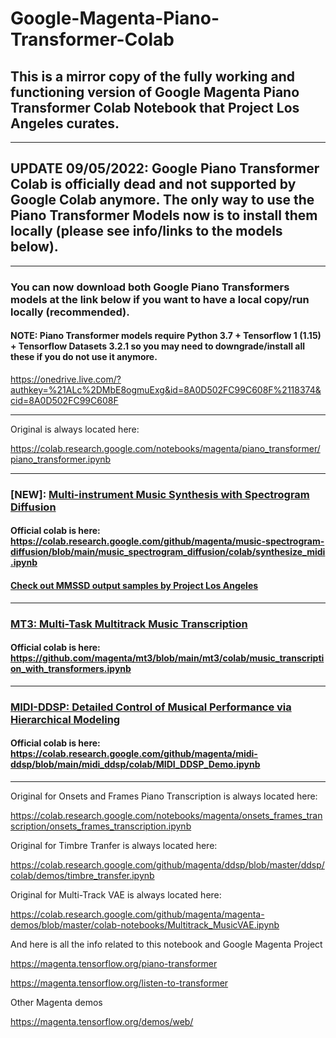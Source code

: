 # Google-Magenta-Piano-Transformer-Colab
## This is a mirror copy of the fully working and functioning version of Google Magenta Piano Transformer Colab Notebook that Project Los Angeles curates.

***

## UPDATE 09/05/2022: Google Piano Transformer Colab is officially dead and not supported by Google Colab anymore. The only way to use the Piano Transformer Models now is to install them locally (please see info/links to the models below).

***

### You can now download both Google Piano Transformers models at the link below if you want to have a local copy/run locally (recommended).

#### NOTE: Piano Transformer models require Python 3.7 + Tensorflow 1 (1.15) + Tensorflow Datasets 3.2.1 so you may need to downgrade/install all these if you do not use it anymore.

https://onedrive.live.com/?authkey=%21ALc%2DMbE8ogmuExg&id=8A0D502FC99C608F%2118374&cid=8A0D502FC99C608F

***

Original is always located here:

https://colab.research.google.com/notebooks/magenta/piano_transformer/piano_transformer.ipynb

***

### [NEW]: [Multi-instrument Music Synthesis with Spectrogram Diffusion](https://github.com/magenta/music-spectrogram-diffusion)

#### Official colab is here: https://colab.research.google.com/github/magenta/music-spectrogram-diffusion/blob/main/music_spectrogram_diffusion/colab/synthesize_midi.ipynb

#### [Check out MMSSD output samples by Project Los Angeles](https://soundcloud.com/aleksandr-sigalov-61/sets/googles-multi-instrument-music-synthesis-with-spectrogram-diffusion)

***

### [MT3: Multi-Task Multitrack Music Transcription](https://github.com/magenta/mt3)

#### Official colab is here: https://github.com/magenta/mt3/blob/main/mt3/colab/music_transcription_with_transformers.ipynb

***

### [MIDI-DDSP: Detailed Control of Musical Performance via Hierarchical Modeling](https://github.com/magenta/midi-ddsp)

#### Official colab is here: https://colab.research.google.com/github/magenta/midi-ddsp/blob/main/midi_ddsp/colab/MIDI_DDSP_Demo.ipynb

***

Original for Onsets and Frames Piano Transcription is always located here:

https://colab.research.google.com/notebooks/magenta/onsets_frames_transcription/onsets_frames_transcription.ipynb

Original for Timbre Tranfer is always located here:

https://colab.research.google.com/github/magenta/ddsp/blob/master/ddsp/colab/demos/timbre_transfer.ipynb

Original for Multi-Track VAE is always located here:

https://colab.research.google.com/github/magenta/magenta-demos/blob/master/colab-notebooks/Multitrack_MusicVAE.ipynb

And here is all the info related to this notebook and Google Magenta Project

https://magenta.tensorflow.org/piano-transformer

https://magenta.tensorflow.org/listen-to-transformer

Other Magenta demos

https://magenta.tensorflow.org/demos/web/
